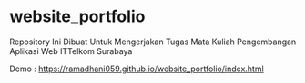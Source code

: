 # website_portfolio
Repository Ini Dibuat Untuk Mengerjakan Tugas Mata Kuliah Pengembangan Aplikasi Web ITTelkom Surabaya

Demo  : https://ramadhani059.github.io/website_portfolio/index.html
